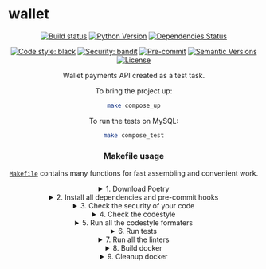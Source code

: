 # wallet

<div align="center">

[![Build status](https://github.com/brannt/wallet/workflows/build/badge.svg?branch=master&event=push)](https://github.com/brannt/wallet/actions?query=workflow%3Abuild)
[![Python Version](https://img.shields.io/pypi/pyversions/wallet.svg)](https://pypi.org/project/wallet/)
[![Dependencies Status](https://img.shields.io/badge/dependencies-up%20to%20date-brightgreen.svg)](https://github.com/brannt/wallet/pulls?utf8=%E2%9C%93&q=is%3Apr%20author%3Aapp%2Fdependabot)

[![Code style: black](https://img.shields.io/badge/code%20style-black-000000.svg)](https://github.com/psf/black)
[![Security: bandit](https://img.shields.io/badge/security-bandit-green.svg)](https://github.com/PyCQA/bandit)
[![Pre-commit](https://img.shields.io/badge/pre--commit-enabled-brightgreen?logo=pre-commit&logoColor=white)](https://github.com/brannt/wallet/blob/master/.pre-commit-config.yaml)
[![Semantic Versions](https://img.shields.io/badge/%F0%9F%9A%80-semantic%20versions-informational.svg)](https://github.com/brannt/wallet/releases)
[![License](https://img.shields.io/github/license/brannt/wallet)](https://github.com/brannt/wallet/blob/master/LICENSE)

Wallet payments API created as a test task.

To bring the project up:

```bash
make compose_up
```

To run the tests on MySQL:

```bash
make compose_test
```

### Makefile usage

[`Makefile`](https://github.com/brannt/wallet/blob/master/Makefile) contains many functions for fast assembling and convenient work.

<details>
<summary>1. Download Poetry</summary>
<p>

```bash
make download-poetry
```

</p>
</details>

<details>
<summary>2. Install all dependencies and pre-commit hooks</summary>
<p>

```bash
make install
```

If you do not want to install pre-commit hooks, run the command with the NO_PRE_COMMIT flag:

```bash
make install NO_PRE_COMMIT=1
```

</p>
</details>

<details>
<summary>3. Check the security of your code</summary>
<p>

```bash
make check-safety
```

This command launches a `Poetry` and `Pip` integrity check as well as identifies security issues with `Safety` and `Bandit`. By default, the build will not crash if any of the items fail. But you can set `STRICT=1` for the entire build, or you can configure strictness for each item separately.

```bash
make check-safety STRICT=1
```

or only for `safety`:

```bash
make check-safety SAFETY_STRICT=1
```

multiple

```bash
make check-safety PIP_STRICT=1 SAFETY_STRICT=1
```

> List of flags for `check-safety` (can be set to `1` or `0`): `STRICT`, `POETRY_STRICT`, `PIP_STRICT`, `SAFETY_STRICT`, `BANDIT_STRICT`.

</p>
</details>

<details>
<summary>4. Check the codestyle</summary>
<p>

The command is similar to `check-safety` but to check the code style, obviously. It uses `Black`, `Darglint`, `Isort`, and `Mypy` inside.

```bash
make check-style
```

It may also contain the `STRICT` flag.

```bash
make check-style STRICT=1
```

> List of flags for `check-style` (can be set to `1` or `0`): `STRICT`, `BLACK_STRICT`, `DARGLINT_STRICT`, `ISORT_STRICT`, `MYPY_STRICT`.

</p>
</details>

<details>
<summary>5. Run all the codestyle formaters</summary>
<p>

Codestyle uses `pre-commit` hooks, so ensure you've run `make install` before.

```bash
make codestyle
```

</p>
</details>

<details>
<summary>6. Run tests</summary>
<p>

```bash
make test
```

</p>
</details>

<details>
<summary>7. Run all the linters</summary>
<p>

```bash
make lint
```

the same as:

```bash
make test && make check-safety && make check-style
```

> List of flags for `lint` (can be set to `1` or `0`): `STRICT`, `POETRY_STRICT`, `PIP_STRICT`, `SAFETY_STRICT`, `BANDIT_STRICT`, `BLACK_STRICT`, `DARGLINT_STRICT`, `ISORT_STRICT`, `MYPY_STRICT`.

</p>
</details>

<details>
<summary>8. Build docker</summary>
<p>

```bash
make docker
```

which is equivalent to:

```bash
make docker VERSION=latest
```

More information [here](https://github.com/brannt/wallet/tree/master/docker).

</p>
</details>

<details>
<summary>9. Cleanup docker</summary>
<p>

```bash
make clean_docker
```

or to remove all build

```bash
make clean
```
</p>

<details>
<summary>10. Docker-compose commands</summary>
<p>
Start the environment:
  
```bash
make compose_up
```

(Re)build the environment:

```bash
make compose_build
```

Start the environment in dev mode (dev and test dependencies installed, uvicorn with `--reload` instead of gunicorn-hosted):

```bash
make compose_up_dev
```

(Re)build the environment in test mode:

```bash
make compose_build_dev
```

Run tests on MySQL database (as opposed to SQLite); requires that the environment is in dev mode:

```bash
make compose_test
```

</p>
</details>

## 📈 Releases

You can see the list of available releases on the [GitHub Releases](https://github.com/brannt/wallet/releases) page.

We follow [Semantic Versions](https://semver.org/) specification.

```
@misc{wallet,
  author = {brannt},
  title = {Wallet payments API created as a test task},
  year = {2021},
  publisher = {GitHub},
  journal = {GitHub repository},
  howpublished = {\url{https://github.com/brannt/wallet}}
}
```

## Credits

This project was generated with [`python-package-template`](https://github.com/TezRomacH/python-package-template).

